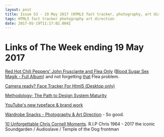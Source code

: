 ```yaml
---
layout: post
title: Issue 53 - 19 May 2017 (HTML5 fact tracker, photography, art direction)
tags: HTML5 fact tracker photography art direction
date: 2017-05-19T11:17:02.004Z
---
```

# Links of The Week ending 19 May 2017

<a href="https://youtu.be/6a4fUsQbQUI">Red Hot Chili Peppers' John Frusciante and Flea Only</a> (<a href="https://youtu.be/6a4fUsQbQUI" target="_blank">Blood Sugar Sex Magik - Full Album</a>) and&nbsp;not forgetting <a href="https://www.youtube.com/watch?v=i46vNV9RraE" target="_blank">that</a>&nbsp;Flea problem.

<a href="https://visagetechnologies-com.loopiasecure.com/HTML5/latest/Samples/ShowcaseDemo/ShowcaseDemo.html" target="_blank">Camera ready? Face Tracker For Html5 (Desktop only)</a>

<a href="https://medium.com/ux-power-tools/the-path-to-design-system-maturity-d403daba692a" target="_blank">Methodology; The Path to Design System Maturity</a>

<a href="http://www.saffron-consultants.com/projects/youtube/" target="_blank">YouTube's new typeface &amp; brand work</a>

<a href="http://kelseymcclellan.com/wardrobe-snacks" target="_blank">Wardrobe Snacks - Photography &amp; Art Direction</a>&nbsp;- So good.

<a href="https://www.youtube.com/watch?v=L-2dNOK__oE" target="_blank">10 Unforgettable Chris Cornell Moments</a>. R.I.P Chris 1964 - 2017 the iconic Soundgarden / Audioslave / Temple of the Dog frontman